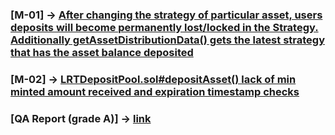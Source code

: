 ### [M-01] -> [After changing the strategy of particular asset, users deposits will become permanently lost/locked in the Strategy. Additionally getAssetDistributionData() gets the latest strategy that has the asset balance deposited](https://github.com/code-423n4/2023-11-kelp-findings/issues/644)

### [M-02] -> [LRTDepositPool.sol#depositAsset() lack of min minted amount received and expiration timestamp checks](https://github.com/code-423n4/2023-11-kelp-findings/issues/647)

### [QA Report (grade A)] -> [link](https://github.com/code-423n4/2023-11-kelp-findings/blob/main/data/Pechenite-Q.md)
